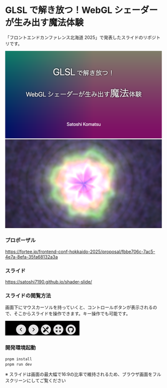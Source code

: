 # GLSL で解き放つ！WebGL シェーダーが生み出す魔法体験

「フロントエンドカンファレンス北海道 2025」で発表したスライドのリポジトリです。

![alt text](image.png)
![alt text](image-2.png)

### プロポーザル

https://fortee.jp/frontend-conf-hokkaido-2025/proposal/fbbe706c-7ac5-4e7a-8efa-35fa68132a3a

### スライド

https://satoshi7190.github.io/shader-slide/

### スライドの閲覧方法

画面下にマウスカーソルを持っていくと、コントロールボタンが表示されるので、そこからスライドを操作できます。キー操作でも可能です。

![alt text](image-1.png)

### 開発環境起動

```sh
pnpm install
pnpm run dev
```

※ スライドは画面の最大幅で16:9の比率で維持されるため、ブラウザ画面をフルスクリーンにしてご覧ください

